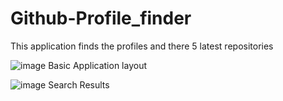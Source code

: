 # Github-Profile_finder
This application finds the profiles and there 5 latest repositories

![image](https://user-images.githubusercontent.com/69666871/190536945-a5d7642c-bf58-481f-b9d1-332053a13230.png)
Basic Application layout


![image](https://user-images.githubusercontent.com/69666871/190537037-426e2850-8ea1-4996-8ca0-e056c794c8ff.png)
Search Results 
